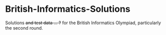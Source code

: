 # British-Informatics-Solutions
Solutions ~~and test data ... ?~~ for the British Informatics Olympiad, particularly the second round.
